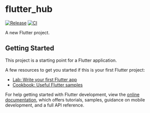 # flutter_hub

[![Release](https://img.shields.io/github/v/release/xmaihh/FlutterHub)](https://github.com/xmaihh/FlutterHub/releases)
[![CI](https://github.com/xmaihh/FlutterHub/actions/workflows/publish-to-release.yml/badge.svg?branch=fl_wan)](https://github.com/xmaihh/FlutterHub/actions/)

A new Flutter project.

## Getting Started

This project is a starting point for a Flutter application.

A few resources to get you started if this is your first Flutter project:

- [Lab: Write your first Flutter app](https://docs.flutter.dev/get-started/codelab)
- [Cookbook: Useful Flutter samples](https://docs.flutter.dev/cookbook)

For help getting started with Flutter development, view the
[online documentation](https://docs.flutter.dev/), which offers tutorials,
samples, guidance on mobile development, and a full API reference.
